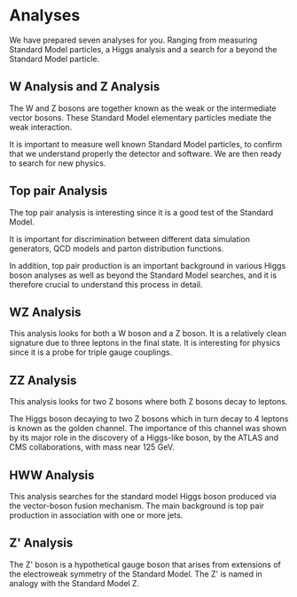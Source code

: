 # Analyses

We have prepared seven analyses for you.  Ranging from measuring Standard Model particles, a Higgs analysis and a search for a beyond the Standard Model particle.

## W Analysis and Z Analysis

The W and Z bosons are together known as the weak or the intermediate vector bosons. These Standard Model elementary particles mediate the weak interaction.  

It is important to measure well known Standard Model particles, to confirm that we understand properly the detector and software.  We are then ready to search for new physics.

## Top pair Analysis

The top pair analysis is interesting since it is a good test of the Standard Model.

It is important for discrimination between different data simulation generators,  QCD models and parton distribution functions.

In addition, top pair production is an important background in various Higgs boson analyses as well as beyond the Standard Model searches, and it is therefore crucial to understand this process in detail. 


## WZ Analysis

This analysis looks for both a W boson and a Z boson.
It is a relatively clean signature due to three leptons in the final state.  It is interesting for physics since it is a probe for triple gauge couplings.

## ZZ Analysis

This analysis looks for two Z bosons where both Z bosons decay to leptons.  

The Higgs boson decaying to two Z bosons which in turn decay to 4 leptons is known as the golden channel.
The importance of this channel was shown by its major role in the discovery of a Higgs-like boson, by the ATLAS and CMS collaborations, with mass near 125 GeV. 

## HWW Analysis

This analysis searches for the standard model Higgs boson produced via the vector-boson fusion mechanism. 
The main background is top pair production in association with one or more jets. 

## Z' Analysis

The Z' boson is a hypothetical gauge boson that arises from extensions of the electroweak symmetry of the Standard Model. The Z' is named in analogy with the Standard Model Z.
